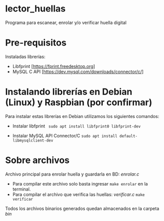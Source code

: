 # lector_huellas
Programa para escanear, enrolar y/o verificar huella digital

# Pre-requisitos
Instaladas librerías:
- Libfprint [https://fprint.freedesktop.org]
- MySQL C API [https://dev.mysql.com/downloads/connector/c/]

# Instalando librerías en Debian (Linux) y Raspbian (por confirmar)
Para instalar estas librerías en Debian utilizamos los siguientes comandos:
- Instalar libfprint
``` sudo apt install libfprint0 libfprint-dev``` 

- Instalar MySQL API Connector/C
```sudo apt install default-libmysqlclient-dev```

# Sobre archivos
Archivo principal para enrolar huella y guardarla en BD:  *enrolar.c*
- Para compilar este archivo solo basta ingresar `make enrolar` en la terminal.
- Para compilar el archivo que verifica las huellas: *verificar.c*
``` make verificar ```

Todos los archivos binarios generados quedan almacenados en la carpeta *bin*
